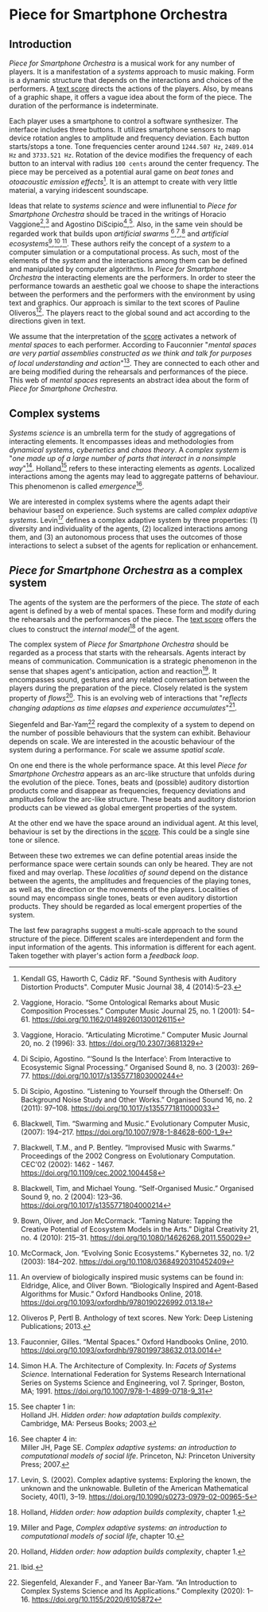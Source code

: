 # Piece for Smartphone Orchestra

## Introduction

*Piece for Smartphone Orchestra* is a musical work for any number of players.
It is a manifestation of a *systems* approach to music making. Form is a dynamic structure that depends on the interactions and choices of the
performers. A [text score](score/pieceForSmartphoneOrchestra.pdf) directs the actions of the players. Also, by means of a graphic shape, it offers
a vague idea about the form of the piece. The duration of the performance is indeterminate.

Each player uses a smartphone to control a software synthesizer. The interface includes three buttons. It utilizes smartphone sensors to map
device rotation angles to amplitude and frequency deviation. Each button starts/stops a tone. Tone frequencies center around
`1244.507 Hz`, `2489.014 Hz` and `3733.521 Hz`. Rotation of the device modifies the frequency of each button to an interval with
radius `100 cents` around the center frequency. The piece may be perceived as a potential aural game on *beat tones* and
*otoacoustic emission effects*[^kendall-et-al]. It is an attempt to create with very little material, a varying iridescent soundscape.

Ideas that relate to *systems science* and were influnential to
*Piece for Smartphone Orchestra* should be traced in the writings of Horacio Vaggione[^vaggione1],[^vaggione2] and Agostino
DiScipio[^discipio1],[^discipio2]. Also, in the same vein should be regarded work that builds upon *artificial swarms*
[^blackwell],[^blackwell-bentley],[^blackwell-young] and *artificial ecosystems*[^bown-cormack],[^cormack],[^eldridge-bown].
These authors reify the concept of a *system* to a computer simulation or a computational process.
As such, most of the elements of the *system*
and the interactions among them can be defined and manipulated by computer algorithms. In *Piece for Smartphone Orchestra* the interacting
elements are the performers. In order to steer the performance towards an aesthetic goal we choose to shape the interactions
between the performers and the performers with the environment by using text and graphics. Our approach is similar to the text scores
of Pauline Oliveros[^oliveros]. The players react to the global sound and act according to the directions given in text.

We assume that the interpretation of the
[score](score/pieceForSmartphoneOrchestra.pdf)
activates a network of *mental spaces* to each performer. According to Fauconnier "*mental spaces are very partial assemblies constructed
as we think and talk for purposes of local understanding and action*"[^fauconnier]. They are connected to each other and are being modified
during the rehearsals and performances of the piece. This web of *mental spaces* represents an abstract idea about the form of
*Piece for Smartphone Orchestra*.

## Complex systems

*Systems science* is an umbrella term for the study of aggregations of interacting elements. It encompasses ideas and methodologies
from *dynamical systems*, *cybernetics* and *chaos theory*.
A *complex system* is "*one made up of a large number of parts that interact in a nonsimple way*"[^simon].
Holland[^holland1] refers to these interacting elements as *agents*.
Localized interactions among the agents may lead to aggregate patterns of behaviour. This phenomenon is called *emergence*[^miller-page1].

We are interested in complex systems where the agents
adapt their behaviour based on experience. Such systems are called *complex adaptive systems*.
Levin[^levin] defines a complex adaptive system by three properties:
(1) diversity and individuality of the agents,
(2) localized interactions among them, and
(3) an autonomous process that uses the outcomes of those interactions to select a subset of the agents for replication or enhancement.

## *Piece for Smartphone Orchestra* as a complex system

The agents of the system are the performers of the piece. The *state* of each agent is defined by a web of mental spaces.
These form and modify during the rehearsals and the performances of the piece. The [text score](score/pieceForSmartphoneOrchestra.pdf)
offers the clues to construct the *internal model*[^holland2] of the agent.

The complex system of *Piece for Smartphone Orchestra* should be regarded as a process that starts with the rehearsals. Agents interact by
means of communication. Communication is a strategic phenomenon in the sense that shapes agent's anticipation, action and
reaction[^miller-page2]. It encompasses sound, gestures and any related conversation between the players
during the preparation of the piece.
Closely related is the system property of *flows*[^holland3]. This is an
evolving web of interactions that "*reflects changing adaptions as time elapses and experience accumulates*"[^holland4].

Siegenfeld and Bar-Yam[^siegenfeld-yam] regard the complexity of a system to depend on the number of possible behaviours that the system
can exhibit. Behaviour depends on scale. We are interested in the acoustic behaviour of the system during a performance.
For scale we assume *spatial scale*.

On one end there is the whole performance space. At this level *Piece for Smartphone Orchestra* appears
as an arc-like structure that unfolds during the evolution of the piece. Tones, beats and (possible) auditory distortion products come and
disappear as frequencies, frequency deviations and amplitudes follow the arc-like structure.
These beats and auditory distorion products can be viewed as global emergent properties of the system.

At the other end we have the space around an individual agent.
At this level, behaviour is set by the directions in the [score](score/pieceForSmartphoneOrchestra.pdf).
This could be a single sine tone or silence.

Between these two extremes we can define potential areas inside the performance space were certain sounds can only be heared. They are not
fixed and may overlap. These *localities of sound* depend on the distance between the agents, the amplitudes and frequencies of
the playing tones, as well as, the direction or the movements of the players. Localities of sound may encompass single tones, beats or even
auditory distortion products. They should be regarded as local emergent properties of the system.

The last few paragraphs suggest a multi-scale approach to the sound structure of the piece. Different scales are interdependent and form the input
information of the agents. This information is different for each agent. Taken together with player's action form a *feedback loop*.

[^kendall-et-al]: Kendall GS, Haworth C, Cádiz RF. "Sound Synthesis with Auditory Distortion Products". Computer Music Journal 38, 4 (2014):5–23.
[^vaggione1]: Vaggione, Horacio. “Some Ontological Remarks about Music Composition Processes.” Computer Music Journal 25, no. 1 (2001): 54–61. https://doi.org/10.1162/014892601300126115
[^vaggione2]: Vaggione, Horacio. “Articulating Microtime.” Computer Music Journal 20, no. 2 (1996): 33. https://doi.org/10.2307/3681329
[^discipio1]: Di Scipio, Agostino. “‘Sound Is the Interface’: From Interactive to Ecosystemic Signal Processing.” Organised Sound 8, no. 3 (2003): 269–77. https://doi.org/10.1017/s1355771803000244
[^discipio2]: Di Scipio, Agostino. “Listening to Yourself through the Otherself: On Background Noise Study and Other Works.” Organised Sound 16, no. 2 (2011): 97–108. https://doi.org/10.1017/s1355771811000033
[^blackwell]: Blackwell, Tim. “Swarming and Music.” Evolutionary Computer Music, (2007): 194–217. https://doi.org/10.1007/978-1-84628-600-1_9
[^blackwell-bentley]: Blackwell, T.M., and P. Bentley. “Improvised Music with Swarms.” Proceedings of the 2002 Congress on Evolutionary Computation. CEC'02 (2002): 1462 - 1467. https://doi.org/10.1109/cec.2002.1004458
[^blackwell-young]: Blackwell, Tim, and Michael Young. “Self-Organised Music.” Organised Sound 9, no. 2 (2004): 123–36. https://doi.org/10.1017/s1355771804000214
[^bown-cormack]: Bown, Oliver, and Jon McCormack. “Taming Nature: Tapping the Creative Potential of Ecosystem Models in the Arts.” Digital Creativity 21, no. 4 (2010): 215–31. https://doi.org/10.1080/14626268.2011.550029
[^cormack]: McCormack, Jon. “Evolving Sonic Ecosystems.” Kybernetes 32, no. 1/2 (2003): 184–202. https://doi.org/10.1108/03684920310452409
[^eldridge-bown]: An overview of biologically inspired music systems can be found in:\
Eldridge, Alice, and Oliver Bown. “Biologically Inspired and Agent-Based Algorithms for Music.” Oxford Handbooks Online, 2018. https://doi.org/10.1093/oxfordhb/9780190226992.013.18
[^fauconnier]: Fauconnier, Gilles. “Mental Spaces.” Oxford Handbooks Online, 2010. https://doi.org/10.1093/oxfordhb/9780199738632.013.0014
[^simon]: Simon H.A. The Architecture of Complexity. In: *Facets of Systems Science*. International Federation for Systems Research International Series on Systems Science and Engineering, vol 7. Springer, Boston, MA; 1991. https://doi.org/10.1007/978-1-4899-0718-9_31
[^oliveros]: Oliveros P, Pertl B. Anthology of text scores. New York: Deep Listening Publications; 2013.
[^holland1]: See chapter 1 in:\
Holland JH. *Hidden order: how adaptation builds complexity*. Cambridge, MA: Perseus Books; 2003.
[^miller-page1]: See chapter 4 in:\
Miller JH, Page SE. *Complex adaptive systems: an introduction to computational models of social life*. Princeton, NJ: Princeton University Press; 2007.
[^levin]: Levin, S. (2002). Complex adaptive systems: Exploring the known, the unknown and the unknowable. Bulletin of the American Mathematical Society, 40(1), 3–19. https://doi.org/10.1090/s0273-0979-02-00965-5
[^holland2]: Holland, *Hidden order: how adaption builds complexity*, chapter 1.
[^miller-page2]: Miller and Page, *Complex adaptive systems: an introduction to computational models of social life*, chapter 10.
[^holland3]: Holland, *Hidden order: how adaption builds complexity*, chapter 1.
[^holland4]: Ibid.
[^siegenfeld-yam]: Siegenfeld, Alexander F., and Yaneer Bar-Yam. “An Introduction to Complex Systems Science and Its Applications.” Complexity (2020): 1–16. https://doi.org/10.1155/2020/6105872
